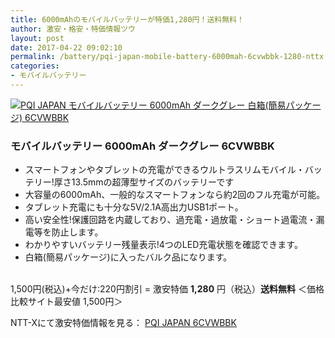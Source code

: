 ```yaml
---
title: 6000mAhのモバイルバッテリーが特価1,280円！送料無料！
author: 激安・格安・特価情報ツウ
layout: post
date: 2017-04-22 09:02:10
permalink: /battery/pqi-japan-mobile-battery-6000mah-6cvwbbk-1280-nttx.html
categories:
- モバイルバッテリー
---
```


<div class="img-bg2 img_L">
<a href="//px.a8.net/svt/ejp?a8mat=ZYP6S+8IMA3E+S1Q+BWGDT&#038;a8ejpredirect=//nttxstore.jp/_II_PW15671716" target="_blank"><img border="0" alt="PQI JAPAN モバイルバッテリー 6000mAh ダークグレー 白箱(簡易パッケージ) 6CVWBBK" src="//image.nttxstore.jp/250_images/P/PW/PW15671716.jpg" data-recalc-dims="1" /></a>
</div>

### モバイルバッテリー 6000mAh ダークグレー 6CVWBBK
<!--more-->

* スマートフォンやタブレットの充電ができるウルトラスリムモバイル・バッテリー!厚さ13.5mmの超薄型サイズのバッテリーです
* 大容量の6000mAh、一般的なスマートフォンなら約2回のフル充電が可能。
* タブレット充電にも十分な5V/2.1A高出力USB1ポート。
* 高い安全性!保護回路を内蔵しており、過充電・過放電・ショート過電流・漏電等を防止します。
* わかりやすいバッテリー残量表示!4つのLED充電状態を確認できます。
* 白箱(簡易パッケージ)に入ったバルク品になります。

<br clear="all" />1,500円(税込)+今だけ:220円割引 = 激安特価 <span class="tokka-price"><strong>1,280</strong></span> 円（税込）**送料無料**
＜価格比較サイト最安値 1,500円＞

NTT-Xにて激安特価情報を見る： <span class="fs150p"><a href="//px.a8.net/svt/ejp?a8mat=ZYP6S+8IMA3E+S1Q+BWGDT&#038;a8ejpredirect=//nttxstore.jp/_II_PW15671716" target="_blank">PQI JAPAN 6CVWBBK</a></span>
